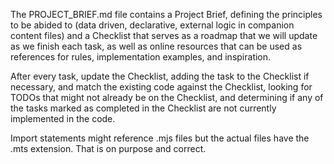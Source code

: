 The PROJECT_BRIEF.md file contains a Project Brief, defining the principles to be abided to (data driven, declarative, external logic in companion content files) and a Checklist that serves as a roadmap that we will update as we finish each task, as well as online resources that can be used as references for rules, implementation examples, and inspiration.

After every task, update the Checklist, adding the task to the Checklist if necessary, and match the existing code against the Checklist, looking for TODOs that might not already be on the Checklist, and determining if any of the tasks marked as completed in the Checklist are not currently implemented in the code.

Import statements might reference .mjs files but the actual files have the .mts extension. That is on purpose and correct.